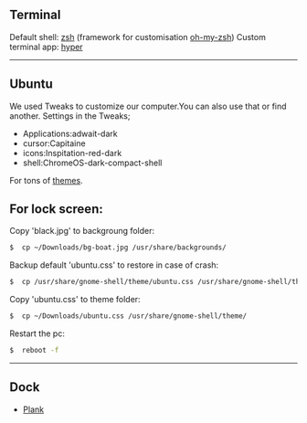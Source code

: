 ## Terminal

Default shell: [zsh](https://www.zsh.org/) (framework for customisation [oh-my-zsh](https://ohmyz.sh/))
Custom terminal app: [hyper](https://hyper.is/)
*******************************************************************************************************************
## Ubuntu
  We used Tweaks to customize our computer.You can also use that or find another.
  Settings in the Tweaks;
  * Applications:adwait-dark
  * cursor:Capitaine
  * icons:Inspitation-red-dark
  * shell:ChromeOS-dark-compact-shell

For tons of [themes](https://www.gnome-look.org/).

## For lock screen:

Copy 'black.jpg' to backgroung folder:

``` bash
$  cp ~/Downloads/bg-boat.jpg /usr/share/backgrounds/
```

Backup default 'ubuntu.css' to restore in case of crash:
``` bash
$  cp /usr/share/gnome-shell/theme/ubuntu.css /usr/share/gnome-shell/theme/ubuntu.bk
```
Copy 'ubuntu.css' to theme folder:
``` bash
$  cp ~/Downloads/ubuntu.css /usr/share/gnome-shell/theme/
```
Restart the pc:
```bash
$  reboot -f
```
----------------------------------------------------------------------------------------------------------------------------------------------------
## Dock
* [Plank](https://launchpad.net/plank)
